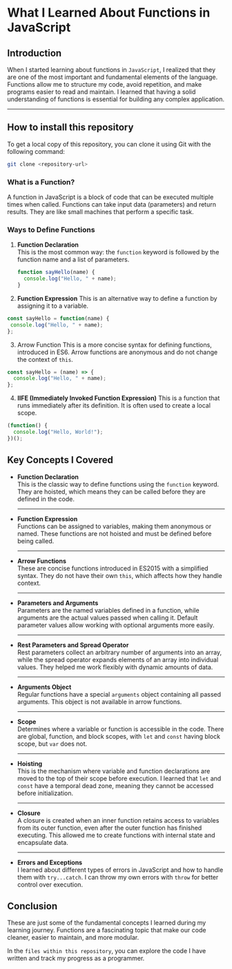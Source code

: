 # What I Learned About Functions in JavaScript


## Introduction

When I started learning about functions in ``JavaScript``, I realized that they are one of the most important and fundamental elements of the language. Functions allow me to structure my code, avoid repetition, and make programs easier to read and maintain. I learned that having a solid understanding of functions is essential for building any complex application.

---

## How to install this repository

To get a local copy of this repository, you can clone it using Git with the following command:

```bash
git clone <repository-url>
```



### What is a Function?

A function in JavaScript is a block of code that can be executed multiple times when called. Functions can take input data (parameters) and return results. They are like small machines that perform a specific task.

### Ways to Define Functions

1. **Function Declaration**  
   This is the most common way: the `function` keyword is followed by the function name and a list of parameters.  
   ```js
   function sayHello(name) {
     console.log("Hello, " + name);
   }
   ```

 2. **Function Expression**
 This is an alternative way to define a function by assigning it to a variable.
 ```js
 const sayHello = function(name) {
  console.log("Hello, " + name);
};
```

3. Arrow Function
This is a more concise syntax for defining functions, introduced in ES6. Arrow functions are anonymous and do not change the context of ``this``.

```js
const sayHello = (name) => {
  console.log("Hello, " + name);
};
```

4. **IIFE (Immediately Invoked Function Expression)**
This is a function that runs immediately after its definition. It is often used to create a local scope.

```js
(function() {
  console.log("Hello, World!");
})();
```


## Key Concepts I Covered

- **Function Declaration**  
  This is the classic way to define functions using the `function` keyword. They are hoisted, which means they can be called before they are defined in the code.

  ---

- **Function Expression**  
  Functions can be assigned to variables, making them anonymous or named. These functions are not hoisted and must be defined before being called.
    
  ---

- **Arrow Functions**  
  These are concise functions introduced in ES2015 with a simplified syntax. They do not have their own `this`, which affects how they handle context.
    
  ---

- **Parameters and Arguments**  
  Parameters are the named variables defined in a function, while arguments are the actual values passed when calling it. Default parameter values allow working with optional arguments more easily.
    
  ---

- **Rest Parameters and Spread Operator**  
  Rest parameters collect an arbitrary number of arguments into an array, while the spread operator expands elements of an array into individual values. They helped me work flexibly with dynamic amounts of data.
    
  ---

- **Arguments Object**  
  Regular functions have a special `arguments` object containing all passed arguments. This object is not available in arrow functions.
    
  ---

- **Scope**  
  Determines where a variable or function is accessible in the code. There are global, function, and block scopes, with `let` and `const` having block scope, but `var` does not.
    
  ---

- **Hoisting**  
  This is the mechanism where variable and function declarations are moved to the top of their scope before execution. I learned that `let` and `const` have a temporal dead zone, meaning they cannot be accessed before initialization.
  
  ---
- **Closure**  
  A closure is created when an inner function retains access to variables from its outer function, even after the outer function has finished executing. This allowed me to create functions with internal state and encapsulate data.
  
  ---
- **Errors and Exceptions**  
  I learned about different types of errors in JavaScript and how to handle them with `try...catch`. I can throw my own errors with `throw` for better control over execution.


## Conclusion
These are just some of the fundamental concepts I learned during my learning journey. Functions are a fascinating topic that make our code cleaner, easier to maintain, and more modular. 

In the `files within this repository`, you can explore the code I have written and track my progress as a programmer.